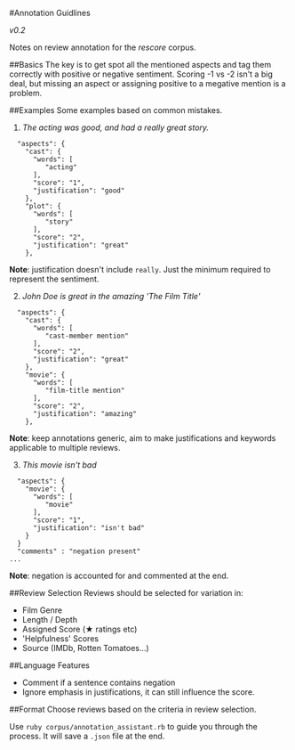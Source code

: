 #Annotation Guidlines

*v0.2*

Notes on review annotation for the *rescore* corpus.

##Basics
The key is to get spot all the mentioned aspects and tag them correctly with positive or negative sentiment. Scoring -1 vs -2 isn't a big deal, but missing an aspect or assigning positive to a megative mention is a problem.

##Examples
Some examples based on common mistakes.

1. *The acting was good, and had a really great story.*

```
  "aspects": {
    "cast": {
      "words": [
         "acting"
      ],
      "score": "1",
      "justification": "good"
    },
    "plot": {
      "words": [
         "story"
      ],
      "score": "2",
      "justification": "great"
    },
```
**Note**: justification doesn't include `really`. Just the minimum required to represent the sentiment.

2. *John Doe is great in the amazing 'The Film Title'*

```
  "aspects": {
    "cast": {
      "words": [
         "cast-member mention"
      ],
      "score": "2",
      "justification": "great"
    },
    "movie": {
      "words": [
         "film-title mention"
      ],
      "score": "2",
      "justification": "amazing"
    },
```
**Note**: keep annotations generic, aim to make justifications and keywords applicable to multiple reviews.

3. *This movie isn't bad*

```
  "aspects": {
    "movie": {
      "words": [
         "movie"
      ],
      "score": "1",
      "justification": "isn't bad"
    }
  }
  "comments" : "negation present"
...
```
**Note**: negation is accounted for and commented at the end.


##Review Selection
Reviews should be selected for variation in:

* Film Genre
* Length / Depth
* Assigned Score (★ ratings etc)
* 'Helpfulness' Scores
* Source (IMDb, Rotten Tomatoes...)

##Language Features
* Comment if a sentence contains negation
* Ignore emphasis in justifications, it can still influence the score.

##Format
Choose reviews based on the criteria in review selection.

Use `ruby corpus/annotation_assistant.rb` to guide you through the process. It will save a `.json` file at the end.
